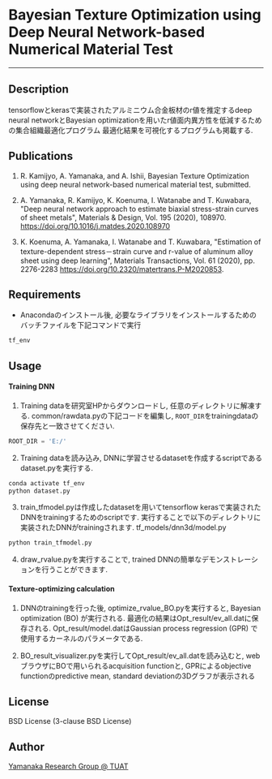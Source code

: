 # Bayesian Texture Optimization using Deep Neural Network-based Numerical Material Test
-----

## Description
tensorflowとkerasで実装されたアルミニウム合金板材のr値を推定するdeep neural networkとBayesian optimizationを用いたr値面内異方性を低減するための集合組織最適化プログラム
最適化結果を可視化するプログラムも掲載する. 

## Publications
1. R. Kamijyo, A. Yamanaka, and A. Ishii, Bayesian Texture Optimization using deep neural network-based numerical material test, submitted. 

2. A. Yamanaka, R. Kamijyo, K. Koenuma, I. Watanabe and T. Kuwabara, "Deep neural network approach to estimate biaxial stress-strain curves of sheet metals", Materials & Design, Vol. 195 (2020), 108970. <a href="https://doi.org/10.1016/j.matdes.2020.108970">https://doi.org/10.1016/j.matdes.2020.108970</a>

3. K. Koenuma, A. Yamanaka, I. Watanabe and T. Kuwabara, "Estimation of texture-dependent stress－strain curve and r-value of aluminum alloy sheet using deep learning", Materials Transactions, Vol. 61 (2020), pp. 2276-2283 <a href="https://doi.org/10.2320/matertrans.P-M2020853">https://doi.org/10.2320/matertrans.P-M2020853</a>. 

## Requirements
- Anacondaのインストール後, 必要なライブラリをインストールするためのバッチファイルを下記コマンドで実行
```bat
tf_env
```

## Usage
#### Training DNN
1. Training dataを研究室HPからダウンロードし, 任意のディレクトリに解凍する. common/rawdata.pyの下記コードを編集し, ```ROOT_DIR```をtrainingdataの保存先と一致させてください.
```python : rawdata.py
ROOT_DIR = 'E:/'
```

2. Training dataを読み込み, DNNに学習させるdatasetを作成するscriptであるdataset.pyを実行する.
```bat
conda activate tf_env
python dataset.py
```

3. train_tfmodel.pyは作成したdatasetを用いてtensorflow kerasで実装されたDNNをtrainingするためのscriptです. 実行することで以下のディレクトリに実装されたDNNがtrainingされます. tf_models/dnn3d/model.py
```bat
python train_tfmodel.py
```

4. draw_rvalue.pyを実行することで, trained DNNの簡単なデモンストレーションを行うことができます.

#### Texture-optimizing calculation
1. DNNのtrainingを行った後, optimize_rvalue_BO.pyを実行すると, Bayesian optimization (BO) が実行される. 最適化の結果はOpt_result/ev_all.datに保存される. Opt_result/model.datはGaussian process regression (GPR) で使用するカーネルのパラメータである.

2. BO_result_visualizer.pyを実行してOpt_result/ev_all.datを読み込むと, webブラウザにBOで用いられるacquisition functionと, GPRによるobjective functionのpredictive mean, standard deviationの3Dグラフが表示される

## License
BSD License (3-clause BSD License)

## Author
[Yamanaka Research Group @ TUAT](http://web.tuat.ac.jp/~yamanaka/)
